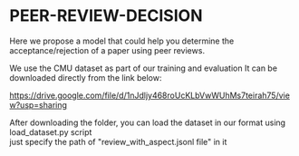 # PEER-REVIEW-DECISION


Here we propose a model that could help you determine the acceptance/rejection of a paper using peer reviews.

We use the CMU dataset as part of our training and evaluation
It can be downloaded directly from the link below:

https://drive.google.com/file/d/1nJdljy468roUcKLbVwWUhMs7teirah75/view?usp=sharing

After downloading the folder, you can load the dataset in our format using load_dataset.py script                                                                                                 
just specify the path of "review_with_aspect.jsonl file" in it
